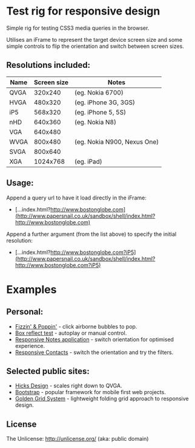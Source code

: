 Test rig for responsive design
======================================

Simple rig for testing CSS3 media queries in the browser.

Utilises an iFrame to represent the target device screen size and some simple controls to flip the orientation and switch between screen sizes.

## Resolutions included:

| Name | Screen size | Notes |
| ---------- | ----------- | ----------------- |
| QVGA | 320x240 | (eg. Nokia 6700) |
| HVGA | 480x320 | (eg. iPhone 3G, 3GS) |
| iP5 | 568x320 | (eg. iPhone 5, 5S) |
| nHD | 640x360 | (eg. Nokia N8) |
| VGA | 640x480 | |
| WVGA | 800x480 | (eg. Nokia N900, Nexus One) |
| SVGA | 800x640 | |
| XGA | 1024x768 | (eg. iPad) |

## Usage:

Append a query url to have it load directly in the iFrame:

* [...index.html?http://www.bostonglobe.com](http://www.papersnail.co.uk/sandbox/shell/index.html?http://www.bostonglobe.com)

Append a further argument (from the list above) to specify the initial resolution:

* [...index.html?http://www.bostonglobe.com?iP5](http://www.papersnail.co.uk/sandbox/shell/index.html?http://www.bostonglobe.com?iP5)

# Examples

## Personal:

* [Fizzin' & Poppin'](http://www.papersnail.co.uk/sandbox/shell/index.html?http://www.papersnail.co.uk/portfolio/fizzPop/?iP5) - click airborne bubbles to pop.
* [Box reflect test](http://www.papersnail.co.uk/sandbox/shell/index.html?http://www.papersnail.co.uk/portfolio/CSSReflections/?iP5) - autoplay or manual control.
* [Responsive Notes application](http://www.papersnail.co.uk/sandbox/shell/index.html?http://www.papersnail.co.uk/portfolio/rNotes/?iP5) - switch orientation for optimised experience.
* [Responsive Contacts](http://www.papersnail.co.uk/sandbox/shell/index.html?http://www.papersnail.co.uk/portfolio/rContacts/?iP5) - switch the orientation and try the filters.

## Selected public sites:

* [Hicks Design](http://www.papersnail.co.uk/sandbox/shell/index.html?http://hicksdesign.co.uk/?VGA) - scales right down to QVGA.
* [Bootstrap](http://www.papersnail.co.uk/sandbox/shell/index.html?http://getbootstrap.com/?VGA) - popular framework for mobile first web projects.
* [Golden Grid System](http://www.papersnail.co.uk/sandbox/shell/index.html?http://goldengridsystem.com/?WVGA) - lightweight folding grid approach to responsive design.

## License

The Unlicense: http://unlicense.org/ (aka: public domain)
